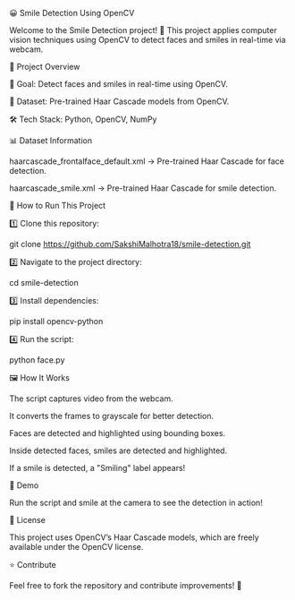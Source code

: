 😀 Smile Detection Using OpenCV

Welcome to the Smile Detection project! 🎉 This project applies computer vision techniques using OpenCV to detect faces and smiles in real-time via webcam.

📌 Project Overview

🎯 Goal: Detect faces and smiles in real-time using OpenCV.

📂 Dataset: Pre-trained Haar Cascade models from OpenCV.

🛠 Tech Stack: Python, OpenCV, NumPy

📊 Dataset Information

haarcascade_frontalface_default.xml → Pre-trained Haar Cascade for face detection.

haarcascade_smile.xml → Pre-trained Haar Cascade for smile detection.

🚀 How to Run This Project

1️⃣ Clone this repository:

git clone https://github.com/SakshiMalhotra18/smile-detection.git

2️⃣ Navigate to the project directory:

cd smile-detection

3️⃣ Install dependencies:

pip install opencv-python

4️⃣ Run the script:

python face.py

🖼️ How It Works

The script captures video from the webcam.

It converts the frames to grayscale for better detection.

Faces are detected and highlighted using bounding boxes.

Inside detected faces, smiles are detected and highlighted.

If a smile is detected, a "Smiling" label appears!

📸 Demo

Run the script and smile at the camera to see the detection in action!

📝 License

This project uses OpenCV’s Haar Cascade models, which are freely available under the OpenCV license.

⭐ Contribute

Feel free to fork the repository and contribute improvements! 🚀
